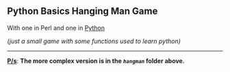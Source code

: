 ## Python Basics Hanging Man Game

With one in Perl and one in [Python](https://www.python.org/)

_(just a small game with some functions used to learn python)_


------------------------------------------------------

<ins>**P/s**</ins>:
**The more complex version is in the _`hangman`_ folder above.**
